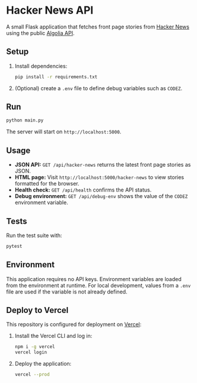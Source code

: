 # Hacker News API

A small Flask application that fetches front page stories from [Hacker News](https://news.ycombinator.com/) using the public [Algolia API](https://hn.algolia.com/api).

## Setup

1. Install dependencies:
   ```bash
   pip install -r requirements.txt
   ```
2. (Optional) create a `.env` file to define debug variables such as `CODEZ`.

## Run

```bash
python main.py
```

The server will start on `http://localhost:5000`.

## Usage

- **JSON API:** `GET /api/hacker-news` returns the latest front page stories as JSON.
- **HTML page:** Visit `http://localhost:5000/hacker-news` to view stories formatted for the browser.
- **Health check:** `GET /api/health` confirms the API status.
- **Debug environment:** `GET /api/debug-env` shows the value of the `CODEZ` environment variable.

## Tests

Run the test suite with:

```bash
pytest
```

## Environment

This application requires no API keys. Environment variables are loaded from the environment at runtime. For local development, values from a `.env` file are used if the variable is not already defined.

## Deploy to Vercel

This repository is configured for deployment on [Vercel](https://vercel.com/):

1. Install the Vercel CLI and log in:
   ```bash
   npm i -g vercel
   vercel login
   ```
2. Deploy the application:
   ```bash
   vercel --prod
   ```
